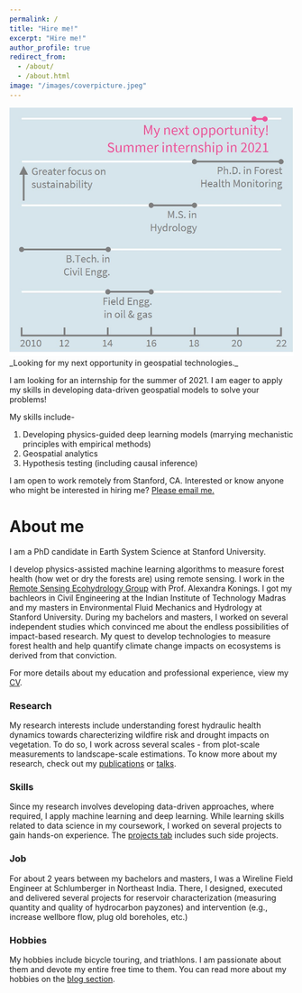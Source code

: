 ```yaml
---
permalink: /
title: "Hire me!"
excerpt: "Hire me!"
author_profile: true
redirect_from: 
  - /about/
  - /about.html
image: "/images/coverpicture.jpeg"
---
```


<picture>
    <source media="(min-width: 600px)" srcset="/images/hireme_wide.jpg">
    <img src="/images/hireme.jpg" alt="Looking for my next opportunity in geospatial technologies.">
</picture>
_Looking for my next opportunity in geospatial technologies._


I am looking for an internship for the summer of 2021. I am eager to apply my skills in developing data-driven geospatial models to solve your problems! 

My skills include- 

1. Developing physics-guided deep learning models (marrying mechanistic principles with empirical methods)
2. Geospatial analytics
3. Hypothesis testing (including causal inference) 

I am open to work remotely from Stanford, CA. Interested or know anyone who might be interested in hiring me? [Please email me.](mailto:kkrao@stanford.edu)


# About me

I am a PhD candidate in Earth System Science at Stanford University. 

I develop physics-assisted machine learning algorithms to measure forest health (how wet or dry the forests are) using remote sensing. I work in the <a href="https://koningslab.stanford.edu/" target="_blank">Remote Sensing Ecohydrology Group</a> with Prof. Alexandra Konings. I got my bachleors in Civil Engineering at the Indian Institute of Technology Madras and my masters in Environmental Fluid Mechanics and Hydrology at Stanford University. During my bachelors and masters, I worked on several  independent studies which convinced me about the endless possibilities of impact-based research. My quest to develop technologies to measure forest health and help quantify climate change impacts on ecosystems is derived from that conviction. 

For more details about my education and professional experience, view my [CV](https://krishnakrao.github.io/cv/). 

<!-- <picture>
    <source media="(min-width: 600px)" srcset="/images/timespent_wide.jpg">
    <img src="/images/timespent.jpg" alt="Plot showing time spent various activities in the last 10 years. Coursework:40%, Job:25%, Research: 25%, Hobbies: 10%">
</picture>
_My path viewed through a lens of sustainability._
 -->
### Research

My research interests include understanding forest hydraulic health dynamics towards charecterizing wildfire risk and drought impacts on vegetation. To do so, I work across several scales - from plot-scale measurements to landscape-scale estimations.  To know more about my research, check out my [publications](https://krishnakrao.github.io/publications/) or [talks](https://krishnakrao.github.io/talks/). 

### Skills

Since my research involves developing data-driven approaches, where required, I apply machine learning and deep learning. While learning skills related to data science in my coursework, I worked on several projects to gain hands-on experience. The [projects tab](https://krishnakrao.github.io/projects/) includes such side projects.

### Job

For about 2 years between my bachelors and masters, I was a Wireline Field Engineer at Schlumberger in Northeast India. There, I designed, executed and delivered several projects for reservoir characterization (measuring quantity and quality of hydrocarbon payzones) and intervention (e.g., increase wellbore flow, plug old boreholes, etc.)

### Hobbies

My hobbies include bicycle touring, and triathlons. I am passionate about them and devote my entire free time to them. You can read more about my hobbies on the [blog section](https://krishnakrao.github.io/blog/). 

<!--{% include image.html url="/images/coverpicture.jpeg"%}-->
